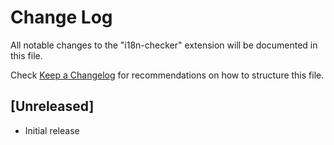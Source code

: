 # Change Log

All notable changes to the "i18n-checker" extension will be documented in this file.

Check [Keep a Changelog](http://keepachangelog.com/) for recommendations on how to structure this file.

## [Unreleased]

- Initial release